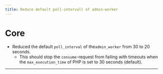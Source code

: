 ```yaml
---
title: Reduce default poll-intervall of admin-worker
---
```

# Core
* Reduced the default `poll_interval` of the`admin_worker` from 30 to 20 seconds.
  * This should stop the `consume`-request from failing with timeouts when the `max_execution_time` of PHP is set to 30 seconds (default).
___
